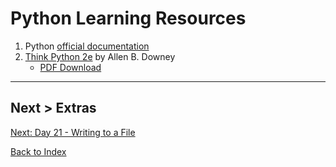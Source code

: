 # Python Learning Resources

1. Python [official documentation](https://docs.python.org/3/)
2. [Think Python 2e](https://greenteapress.com/wp/think-python-2e/) by Allen B. Downey
   - [PDF Download](http://greenteapress.com/thinkpython2/thinkpython2.pdf)

---
## Next > Extras

[Next: Day 21 - Writing to a File](21-day21.md)

[Back to Index](index.md)
